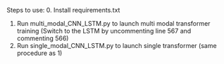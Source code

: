 Steps to use:
0. Install requirements.txt
1. Run multi_modal_CNN_LSTM.py to launch multi modal transformer training (Switch to the LSTM by uncommenting line 567 and commenting 566)
2. Run single_modal_CNN_LSTM.py to launch single transformer (same procedure as 1)
